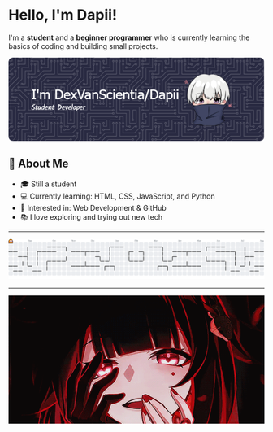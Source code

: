 # Hello, I'm Dapii!
I'm a **student** and a **beginner programmer** who is currently learning the basics of coding and building small projects.

![DexVanScientia](img/github-header.png)

## 🚀 About Me

- 🎓 Still a student
- 💻 Currently learning: HTML, CSS, JavaScript, and Python
- 🌱 Interested in: Web Development & GitHub
- 📚 I love exploring and trying out new tech

---

<picture>
  <source media="(prefers-color-scheme: dark)" srcset="https://raw.githubusercontent.com/DexVanScientia/DexVanScientia/output/pacman-contribution-graph-dark.svg">
  <source media="(prefers-color-scheme: light)" srcset="https://raw.githubusercontent.com/DexVanScientia/DexVanScientia/output/pacman-contribution-graph.svg">
  <img alt="pacman contribution graph" src="https://raw.githubusercontent.com/DexVanScientia/DexVanScientia/output/pacman-contribution-graph.svg">
</picture>

---

![DexVanScientia](img/sparkle.gif)
